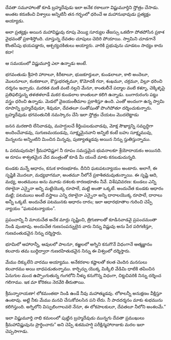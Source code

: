 ﻿దేవతా సమూహాలతో కూడి బ్రహ్మదేవుడు ఇలా అనేక రకాలుగా విష్ణుమూర్తిని స్తోత్రం చేసాడు. అంతట కరుణించి విశ్వాలు అన్నిటినీ తన గర్భంలో ధరించే ఆ మహానుభావుడు ప్రత్యక్షం అయ్యాడు. 

అలా ప్రత్యక్షం అయిన మహావిష్ణువు రూపు వెయ్యి సూర్యుల తేజస్సు ఒకటిగా పోతపోసిన ప్రకాశ వైభవంతో ప్రకాశిస్తోంది. చూస్తున్న దేవతల చూపులు చెదిరి పోయాయి. స్వామిని చూడగానే కొంతసేపు భయపడ్డారు, ఆశ్చర్యచకితులు అయ్యారు. వారికి ప్రభువును చూడటం సాధ్యం కాదు కదా! 

ఆ సమయంలో విష్ణుమూర్తి ఎలా ఉన్నాడు అంటే. 

భగవంతుడు శ్రీహరి హారాలూ, కిరీటాలూ, భుజకూర్తులూ, కుండలాలూ, కాలి అందెలూ, మొలనూలూ, కంకణాలూ, కౌస్తుభరత్నమూ, కొమోదకీ గదా, శంఖమూ, చక్రమూ, విల్లూ ధరించి దర్శనం ఇచ్చాడు. మరకత మణి వంటి నల్లని మేనూ, కాంతులీనే పద్మాల వంటి కళ్ళూ, చెక్కిళ్ళపై ప్రతిఫలిస్తున్న తళతళలాడే మకర కుండలాల కాంతులూ కలిగి ఉన్నాడు. బంగారురంగు పట్టు వస్త్రం ధరించి ఉన్నాడు. మెడలో వైజయంతీమాల ప్రకాశిస్తూ ఉంది. ఎంతో అందంగా ఉన్న స్వామి రూపాన్ని బ్రహ్మదేవుడూ, శివుడూ, దేవతలూ సంతోషంతో పొంగిపోతూ దర్శించుకున్నారు. బ్రహ్మదేవుడు భగవంతునికి నమస్కారం చేసి ఇలా స్తోత్రం చేయటం మొదలెట్టాడు 

జనన మరణాది లేనివాడవు, మహర్షులచే కీర్తింపబడువాడవు, మోక్ష సౌఖ్యాన్ని సమృద్ధిగా అందించేవాడవు, సుగుణమయుడవు, సూక్ష్మమైనవాని అన్నిటి కంటే బహు సూక్ష్మమువు, మిన్నలను అన్నింటిని మించిన మిన్నవు, పుణ్యాత్ముడవు అయిన నిన్ను స్తుతిస్తున్నాము. 

ఓ పరమపురుషా! శ్రీమహావిష్ణూ! నీ రూపం సమస్తమైన భువనాలకూ శ్రేయోదాయకం అయినది. ఆ రూపం శాశ్వతమైన వేద మంత్రంతో కూడి మీ యందే మాకు కనబడుచున్నది. 

కుండకు మన్నే ఆధారం, కనుక కారణభూకం. దీనిని ఘటపటన్యాయం అంటారు. అలాగే, ఈ సృష్టికి మొదలూ, మధ్యభాగమూ, అంతమూ నీలోనే ప్రకాశితమవుతున్నాయి. ఈ సృష్టి ఆది, మధ్య, అంతములు అను మూడు దశలకు కారణభూతం నీవే.
విశేషవివరణ: కుండలు ఎన్ని రకాలైనా ఎన్నైనా అన్ని మట్టియొక్క రూపాలే, మట్టి అంతా ఒక్కటే. అందుచేత కుండకు ఆధారం మట్టి; పటములు అంటే వస్త్రాలు ఎన్ని రకాలైనా ఎన్నైనా అన్ని దారాలయొక్క రూపాలే, దారాలు అన్నీ ఒక్కటే. అందుచేత పటమునకు ఆధారం దారం; ఇలా ఆధారభూతాల గురించి చెప్పే న్యాయం “ఘటపటన్యాయం”. 

ప్రపంచాన్ని నీ మాయచేత అనేక మార్లు సృష్టించి, త్రిగుణాలతో కూడినవాడవై ప్రపంచమంతా నిండి వుంటావు. అందుచేత గుణసంపన్నులైన వారు నిన్ను విష్ణువు అను పేర పరిగణిస్తూ, గుణవంతుడవైన నిన్ను దర్శిస్తారు. 

భూమిలో ఆహారాన్నీ, ఆవులలో పాలనూ, కఱ్ఱలలో అగ్నిని కనుగొనే విధంగానే ఆత్మజ్ఞానం కలవారు తమ బుద్ధిద్వారా గుణరహితుడవైన నిన్ను ఈ విశ్వంలో దర్శిస్తారు. 

మేము దిక్కులేని వారము అయ్యాము. అనేకరకాల కష్టాలతో కలత చెందిన మనసులు కలవారము అయి బాధపడుతున్నాము. కార్చిచ్చు యొక్క మిక్కిలి వేడిమి ధాటికి తపించిన ఏనుగుల మంద ఉప్పొంగుతున్న గంగలోని నీళ్ళు కనుగొన్న విధంగా, చిట్టచివరికి నిన్ను దర్శించ గలిగాము. ఇక మా కోరికలు నెరవేరి తీరుతాయి. 

శ్రీమన్నారాయణా! లోకమంతటా నిండి ఉండే నీవు మహాత్ముడవు. లోకాలన్నీ అనుక్షణం వీక్షిస్తూ ఉంటావు. అట్టి నీకు మేము మనవి చేసుకోవలసిన పని లేదు. నీ పాదదర్శనం మాకు శుభమును కలిగిస్తుంది. అగ్నిలోని విస్ఫులింగాలవలె నేనూ, ఈ లోకపాలకులూ, దేవతలూ నీలోని అంశలమే.” 

ఇలా విష్ణుమూర్తి నాభి కమలంలో పుట్టిన బ్రహ్మదేవుడు మున్నగు దేవతా ప్రముఖులు శ్రీమహావిష్ణువును ప్రార్థించారు” అని చెప్పి శుకమహర్షి పరీక్షిన్మహారాజుకు మరల ఇలా చెప్పసాగాడు. 

